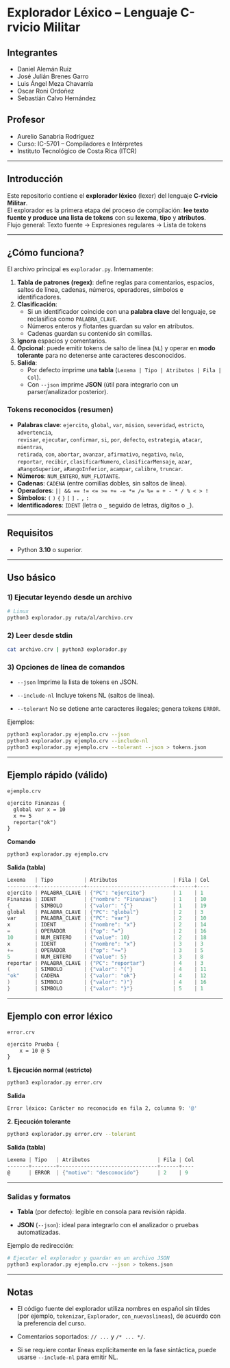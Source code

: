 # Explorador Léxico – Lenguaje **C-rvicio Militar**

## Integrantes
- Daniel Alemán Ruiz  
- José Julián Brenes Garro  
- Luis Ángel Meza Chavarría  
- Oscar Roni Ordoñez  
- Sebastián Calvo Hernández  

## Profesor
- Aurelio Sanabria Rodríguez  
- Curso: IC-5701 – Compiladores e Intérpretes  
- Instituto Tecnológico de Costa Rica (ITCR)

---

## Introducción
Este repositorio contiene el **explorador léxico** (lexer) del lenguaje **C-rvicio Militar**.  
El explorador es la primera etapa del proceso de compilación: **lee texto fuente y produce una lista de tokens** con su **lexema**, **tipo** y **atributos**.  
Flujo general: Texto fuente → Expresiones regulares → Lista de tokens


---

## ¿Cómo funciona?
El archivo principal es `explorador.py`. Internamente:

1. **Tabla de patrones (regex)**: define reglas para comentarios, espacios, saltos de línea, cadenas, números, operadores, símbolos e identificadores.
2. **Clasificación**:
   - Si un identificador coincide con una **palabra clave** del lenguaje, se reclasifica como `PALABRA_CLAVE`.
   - Números enteros y flotantes guardan su valor en atributos.
   - Cadenas guardan su contenido sin comillas.
3. **Ignora** espacios y comentarios.
4. **Opcional**: puede emitir tokens de salto de línea (`NL`) y operar en **modo tolerante** para no detenerse ante caracteres desconocidos.
5. **Salida**:
   - Por defecto imprime una **tabla** (`Lexema | Tipo | Atributos | Fila | Col`).
   - Con `--json` imprime **JSON** (útil para integrarlo con un parser/analizador posterior).

### Tokens reconocidos (resumen)
- **Palabras clave**: `ejercito`, `global`, `var`, `mision`, `severidad`, `estricto`, `advertencia`,  
  `revisar`, `ejecutar`, `confirmar`, `si`, `por`, `defecto`, `estrategia`, `atacar`, `mientras`,  
  `retirada`, `con`, `abortar`, `avanzar`, `afirmativo`, `negativo`, `nulo`,  
  `reportar`, `recibir`, `clasificarNumero`, `clasificarMensaje`, `azar`,  
  `aRangoSuperior`, `aRangoInferior`, `acampar`, `calibre`, `truncar`.
- **Números**: `NUM_ENTERO`, `NUM_FLOTANTE`.
- **Cadenas**: `CADENA` (entre comillas dobles, sin saltos de línea).
- **Operadores**: `|| && == != <= >= += -= *= /= %= = + - * / % < > !`
- **Símbolos**: `(` `)` `{` `}` `[` `]` `.` `,` `:`
- **Identificadores**: `IDENT` (letra o `_` seguido de letras, dígitos o `_`).

---

## Requisitos
- Python **3.10** o superior.

---

## Uso básico

### 1) Ejecutar leyendo desde un archivo
```bash
# Linux
python3 explorador.py ruta/al/archivo.crv
```

### 2) Leer desde stdin

```bash
cat archivo.crv | python3 explorador.py
```

### 3) Opciones de línea de comandos

- `--json`
Imprime la lista de tokens en JSON.

- `--include-nl`
Incluye tokens NL (saltos de línea).

- `--tolerant`
No se detiene ante caracteres ilegales; genera tokens `ERROR`.

Ejemplos:

```bash
python3 explorador.py ejemplo.crv --json
python3 explorador.py ejemplo.crv --include-nl
python3 explorador.py ejemplo.crv --tolerant --json > tokens.json
```

---

## Ejemplo rápido (válido)
`ejemplo.crv`

```txt
ejercito Finanzas {
  global var x = 10
  x += 5
  reportar("ok")
}
```

**Comando**

```bash
python3 explorador.py ejemplo.crv
```

**Salida (tabla)**

```csharp
Lexema   | Tipo          | Atributos                  | Fila | Col
---------+---------------+----------------------------+------+----
ejercito | PALABRA_CLAVE | {"PC": "ejercito"}         | 1    | 1
Finanzas | IDENT         | {"nombre": "Finanzas"}     | 1    | 10
{        | SIMBOLO       | {"valor": "{"}             | 1    | 19
global   | PALABRA_CLAVE | {"PC": "global"}           | 2    | 3
var      | PALABRA_CLAVE | {"PC": "var"}              | 2    | 10
x        | IDENT         | {"nombre": "x"}            | 2    | 14
=        | OPERADOR      | {"op": "="}                | 2    | 16
10       | NUM_ENTERO    | {"value": 10}              | 2    | 18
x        | IDENT         | {"nombre": "x"}            | 3    | 3
+=       | OPERADOR      | {"op": "+="}               | 3    | 5
5        | NUM_ENTERO    | {"value": 5}               | 3    | 8
reportar | PALABRA_CLAVE | {"PC": "reportar"}         | 4    | 3
(        | SIMBOLO       | {"valor": "("}             | 4    | 11
"ok"     | CADENA        | {"valor": "ok"}            | 4    | 12
)        | SIMBOLO       | {"valor": ")"}             | 4    | 16
}        | SIMBOLO       | {"valor": "}"}             | 5    | 1
```

---

## Ejemplo con error léxico
`error.crv`

```txt
ejercito Prueba {
    x = 10 @ 5
}
```

**1. Ejecución normal (estricto)**

```bash
python3 explorador.py error.crv
```

**Salida**

```bash
Error léxico: Carácter no reconocido en fila 2, columna 9: '@'
```

**2. Ejecución tolerante**

```bash
python3 explorador.py error.crv --tolerant
```

**Salida (tabla)**

```csharp
Lexema | Tipo   | Atributos                      | Fila | Col
-------+--------+--------------------------------+------+----
@      | ERROR  | {"motivo": "desconocido"}      | 2    | 9
```

---

### Salidas y formatos

- **Tabla** (por defecto): legible en consola para revisión rápida.

- **JSON** (`--json`): ideal para integrarlo con el analizador o pruebas automatizadas.

Ejemplo de redirección:

```bash
# Ejecutar el explorador y guardar en un archivo JSON
python3 explorador.py ejemplo.crv --json > tokens.json
```

---

## Notas

- El código fuente del explorador utiliza nombres en español sin tildes (por ejemplo, `tokenizar`, `Explorador`, `con_nuevaslineas`), de acuerdo con la preferencia del curso.

- Comentarios soportados: `// ...` y `/* ... */`.

- Si se requiere contar líneas explícitamente en la fase sintáctica, puede usarse          `--include-nl` para emitir NL.